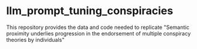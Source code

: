 # llm_prompt_tuning_conspiracies
This repository provides the data and code needed to replicate "Semantic proximity underlies progression in the endorsement of multiple conspiracy theories by individuals"
